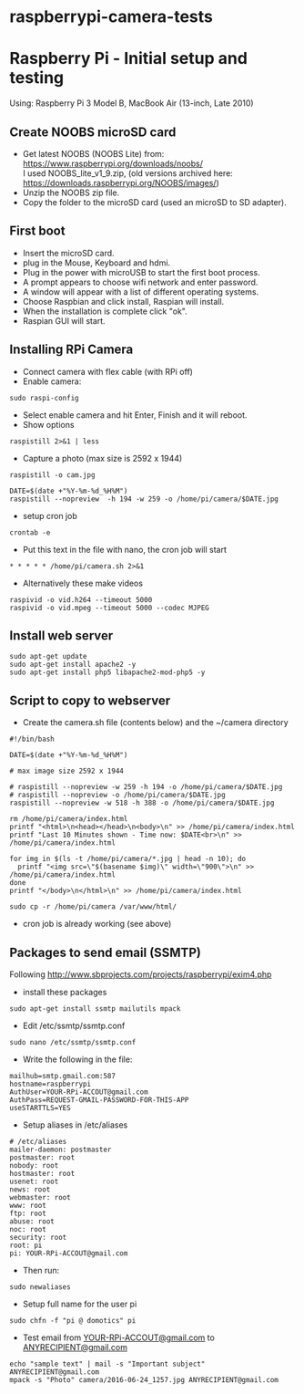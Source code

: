 # raspberrypi-camera-tests
Raspberry Pi  - Initial setup and testing
=========================================

Using: Raspberry Pi 3 Model B, MacBook Air (13-inch, Late 2010)

Create NOOBS microSD card
----------------------------

* Get latest NOOBS (NOOBS Lite) from: https://www.raspberrypi.org/downloads/noobs/  
I used NOOBS_lite_v1_9.zip, (old versions archived here: https://downloads.raspberrypi.org/NOOBS/images/)
* Unzip the NOOBS zip file.
* Copy the folder to the microSD card (used an microSD to SD adapter).

First boot
--------------

* Insert the microSD card.
* plug in the Mouse, Keyboard and hdmi.
* Plug in the power with microUSB to start the first boot process.
* A prompt appears to choose wifi network and enter password.
* A window will appear with a list of different operating systems.
* Choose Raspbian and click install, Raspian will install.
* When the installation is complete click "ok".
* Raspian GUI will start.

Installing RPi Camera
---------------------

* Connect camera with flex cable (with RPi off)
* Enable camera:
```
sudo raspi-config
```
* Select enable camera and hit Enter, Finish and it will reboot.
* Show options
```
raspistill 2>&1 | less
```
* Capture a photo (max size is 2592 x 1944)
```
raspistill -o cam.jpg

DATE=$(date +"%Y-%m-%d_%H%M")
raspistill --nopreview  -h 194 -w 259 -o /home/pi/camera/$DATE.jpg
```
* setup cron job
```
crontab -e
```
* Put this text in the file with nano, the cron job will start
```
* * * * * /home/pi/camera.sh 2>&1
```
* Alternatively these make videos
```
raspivid -o vid.h264 --timeout 5000
raspivid -o vid.mpeg --timeout 5000 --codec MJPEG
```

Install web server
------------------
```
sudo apt-get update 
sudo apt-get install apache2 -y
sudo apt-get install php5 libapache2-mod-php5 -y
```

Script to copy to webserver
---------------------------
* Create the camera.sh file (contents below) and the ~/camera directory
```
#!/bin/bash

DATE=$(date +"%Y-%m-%d_%H%M")

# max image size 2592 x 1944

# raspistill --nopreview -w 259 -h 194 -o /home/pi/camera/$DATE.jpg
# raspistill --nopreview -o /home/pi/camera/$DATE.jpg
raspistill --nopreview -w 518 -h 388 -o /home/pi/camera/$DATE.jpg

rm /home/pi/camera/index.html  
printf "<html>\n<head></head>\n<body>\n" >> /home/pi/camera/index.html  
printf "Last 10 Minutes shown - Time now: $DATE<br>\n" >> /home/pi/camera/index.html  

for img in $(ls -t /home/pi/camera/*.jpg | head -n 10); do
  printf "<img src=\"$(basename $img)\" width=\"900\">\n" >> /home/pi/camera/index.html  
done
printf "</body>\n</html>\n" >> /home/pi/camera/index.html  

sudo cp -r /home/pi/camera /var/www/html/
```
* cron job is already working (see above)

Packages to send email (SSMTP)
----------------------
Following http://www.sbprojects.com/projects/raspberrypi/exim4.php
* install these packages
```
sudo apt-get install ssmtp mailutils mpack
```
* Edit /etc/ssmtp/ssmtp.conf
```
sudo nano /etc/ssmtp/ssmtp.conf
```
* Write the following in the file:
```
mailhub=smtp.gmail.com:587
hostname=raspberrypi
AuthUser=YOUR-RPi-ACCOUT@gmail.com
AuthPass=REQUEST-GMAIL-PASSWORD-FOR-THIS-APP
useSTARTTLS=YES
```
* Setup aliases in /etc/aliases
```
# /etc/aliases
mailer-daemon: postmaster
postmaster: root
nobody: root
hostmaster: root
usenet: root
news: root
webmaster: root
www: root
ftp: root
abuse: root
noc: root
security: root
root: pi
pi: YOUR-RPi-ACCOUT@gmail.com
```
* Then run:
```
sudo newaliases
```
* Setup full name for the user pi
```
sudo chfn -f "pi @ domotics" pi
```
* Test email from YOUR-RPi-ACCOUT@gmail.com to ANYRECIPIENT@gmail.com
```
echo "sample text" | mail -s "Important subject" ANYRECIPIENT@gmail.com
mpack -s "Photo" camera/2016-06-24_1257.jpg ANYRECIPIENT@gmail.com
```

